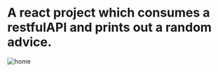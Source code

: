 # A react project which consumes a restfulAPI and prints out a random advice. 

![home](https://user-images.githubusercontent.com/111074881/193639337-8aac7fee-159e-4062-bf61-1eaa0e5a8f22.JPG)
